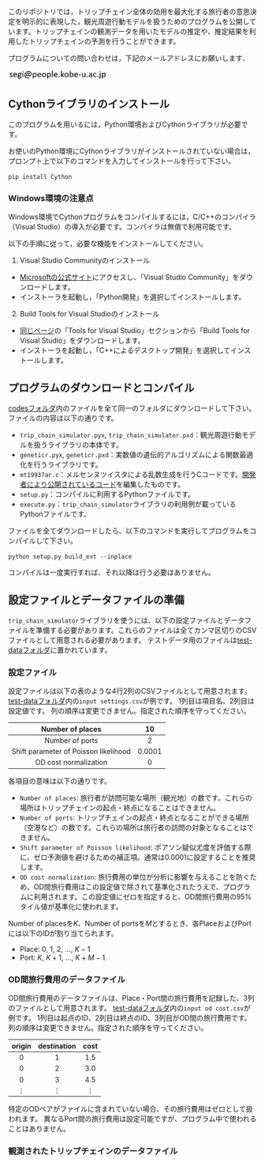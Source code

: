 ﻿このリポジトリでは，トリップチェイン全体の効用を最大化する旅行者の意思決定を明示的に表現した，観光周遊行動モデルを扱うためのプログラムを公開しています。トリップチェインの観測データを用いたモデルの推定や、推定結果を利用したトリップチェインの予測を行うことができます。

プログラムについての問い合わせは，下記のメールアドレスにお願いします．

<img src="./assets/images/mail.png" width="200px">


## Cythonライブラリのインストール

このプログラムを用いるには，Python環境およびCythonライブラリが必要です。

お使いのPython環境にCythonライブラリがインストールされていない場合は，プロンプト上で以下のコマンドを入力してインストールを行って下さい。

```
pip install Cython
```

### Windows環境の注意点

Windows環境でCythonプログラムをコンパイルするには，C/C++のコンパイラ（Visual Studio）の導入が必要です。コンパイラは無償で利用可能です。

以下の手順に従って，必要な機能をインストールしてください。

1. Visual Studio Communityのインストール

- [Microsoftの公式サイト](https://visualstudio.microsoft.com/downloads/)にアクセスし、「Visual Studio Community」をダウンロードします。
- インストーラを起動し，「Python開発」を選択してインストールします。

2. Build Tools for Visual Studioのインストール

- [同じページ](https://visualstudio.microsoft.com/downloads/)の「Tools for Visual Studio」セクションから「Build Tools for Visual Studio」をダウンロードします。
- インストーラを起動し，「C++によるデスクトップ開発」を選択してインストールします。

## プログラムのダウンロードとコンパイル

[codesフォルダ](./codes)内のファイルを全て同一のフォルダにダウンロードして下さい。ファイルの内容は以下の通りです。

- `trip_chain_simulator.pyx`, `trip_chain_simulator.pxd`：観光周遊行動モデルを扱うライブラリの本体です。
- `geneticr.pyx`, `geneticr.pxd`：実数値の遺伝的アルゴリズムによる関数最適化を行うライブラリです。
- `mt19937ar.c`：メルセンヌツイスタによる乱数生成を行うCコードです。[開発者により公開されているコード](https://www.math.sci.hiroshima-u.ac.jp/m-mat/MT/MT2002/mt19937ar.html)を編集したものです。
- `setup.py`：コンパイルに利用するPythonファイルです。
- `execute.py`：`trip_chain_simulator`ライブラリの利用例が載っているPythonファイルです。

ファイルを全てダウンロードしたら、以下のコマンドを実行してプログラムをコンパイルして下さい。

```
python setup.py build_ext --inplace
```

コンパイルは一度実行すれば、それ以降は行う必要はありません。


## 設定ファイルとデータファイルの準備

`trip_chain_simulator`ライブラリを使うには、以下の設定ファイルとデータファイルを準備する必要があります。これらのファイルは全てカンマ区切りのCSVファイルとして用意される必要があります。
テストデータ用のファイルは[test-dataフォルダ](./test-data)に置かれています。

### 設定ファイル

設定ファイルは以下の表のような4行2列のCSVファイルとして用意されます。
[test-dataフォルダ](./test-data)内の`input settings.csv`が例です。
1列目は項目名、2列目は設定値です。
列の順序は変更できません。指定された順序を守ってください。

| Number of places | 10 |
| :---: | :---: |
| Number of ports | 2 |
| Shift parameter of Poisson likelihood | 0.0001 |
| OD cost normalization | 0 |

各項目の意味は以下の通りです。

- `Number of places`: 旅行者が訪問可能な場所（観光地）の数です。これらの場所はトリップチェインの起点・終点になることはできません。
- `Number of ports`: トリップチェインの起点・終点となることができる場所（空港など）の数です。これらの場所は旅行者の訪問の対象となることはできません。
- `Shift parameter of Poisson likelihood`: ポアソン疑似尤度を評価する際に、ゼロ予測値を避けるための補正項。通常は0.0001に設定することを推奨します。
- `OD cost normalization`: 旅行費用の単位が分析に影響を与えることを防ぐため、OD間旅行費用はこの設定値で除されて基準化されたうえで、プログラムに利用されます。この設定値にゼロを指定すると、OD間旅行費用の95%タイル値が基準化に使われます。

Number of placesを$`K`$、Number of portsを$`M`$とするとき、各PlaceおよびPortには以下のIDが割り当てられます。

- Place: 0, 1, 2, ..., $`K - 1`$
- Port: $`K`$, $`K + 1`$, ..., $`K + M - 1`$

### OD間旅行費用のデータファイル

OD間旅行費用のデータファイルは、Place・Port間の旅行費用を記録した、3列のファイルとして用意されます。
[test-dataフォルダ](./test-data)内の`input od cost.csv`が例です。
1列目は起点のID、2列目は終点のID、3列目がOD間の旅行費用です。
列の順序は変更できません。指定された順序を守ってください。

| origin | destination | cost |
| :---: | :---: | :---: |
| 0 | 1 | 1.5 |
| 0 | 2 | 3.0 |
| 0 | 3 | 4.5 |
| $`\vdots`$ | $`\vdots`$ | $`\vdots`$ |

特定のODペアがファイルに含まれていない場合、その旅行費用はゼロとして扱われます。
異なるPort間の旅行費用は設定可能ですが、プログラム中で使われることはありません。

### 観測されたトリップチェインのデータファイル


